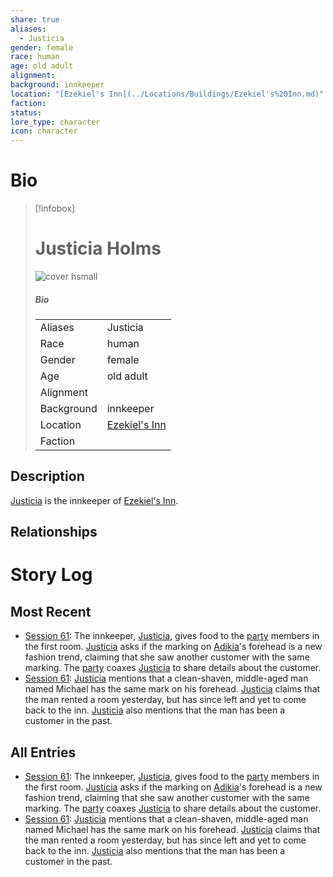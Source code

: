 ```yaml
---
share: true
aliases:
  - Justicia
gender: female
race: human
age: old adult
alignment:
background: innkeeper
location: "[Ezekiel's Inn](../Locations/Buildings/Ezekiel's%20Inn.md)"
faction:
status:
lore_type: character
icon: character
---
```

# Bio
> [!infobox]
> # Justicia Holms
> ![cover hsmall](insertimage.png)
> ##### Bio
> |  |  |
> | ---- | ---- |
> | Aliases | Justicia|
> | Race| human |
> | Gender| female|
> | Age | old adult|
> | Alignment|| 
> | Background| innkeeper|
> | Location|  [Ezekiel's Inn](../Locations/Buildings/Ezekiel's%20Inn.md)|
> | Faction| | 
## Description
[Justicia](Justicia%20Holms.md) is the innkeeper of [Ezekiel's Inn](../Locations/Buildings/Ezekiel's%20Inn.md).
## Relationships
# Story Log
## Most Recent
- [Session 61](../Session%20Log/Session%2061.md): The innkeeper, [Justicia](Justicia%20Holms.md), gives food to the [party](Seven%20Up....md) members in the first room. [Justicia](Justicia%20Holms.md) asks if the marking on [Adikia](Adikia%20Unalome.md)'s forehead is a new fashion trend, claiming that she saw another customer with the same marking. The [party](Seven%20Up....md) coaxes [Justicia](Justicia%20Holms.md) to share details about the customer.
- [Session 61](../Session%20Log/Session%2061.md): [Justicia](Justicia%20Holms.md) mentions that a clean-shaven, middle-aged man named Michael has the same mark on his forehead. [Justicia](Justicia%20Holms.md) claims that the man rented a room yesterday, but has since left and yet to come back to the inn. [Justicia](Justicia%20Holms.md) also mentions that the man has been a customer in the past.

## All Entries
- [Session 61](../Session%20Log/Session%2061.md): The innkeeper, [Justicia](Justicia%20Holms.md), gives food to the [party](Seven%20Up....md) members in the first room. [Justicia](Justicia%20Holms.md) asks if the marking on [Adikia](Adikia%20Unalome.md)'s forehead is a new fashion trend, claiming that she saw another customer with the same marking. The [party](Seven%20Up....md) coaxes [Justicia](Justicia%20Holms.md) to share details about the customer.
- [Session 61](../Session%20Log/Session%2061.md): [Justicia](Justicia%20Holms.md) mentions that a clean-shaven, middle-aged man named Michael has the same mark on his forehead. [Justicia](Justicia%20Holms.md) claims that the man rented a room yesterday, but has since left and yet to come back to the inn. [Justicia](Justicia%20Holms.md) also mentions that the man has been a customer in the past.
